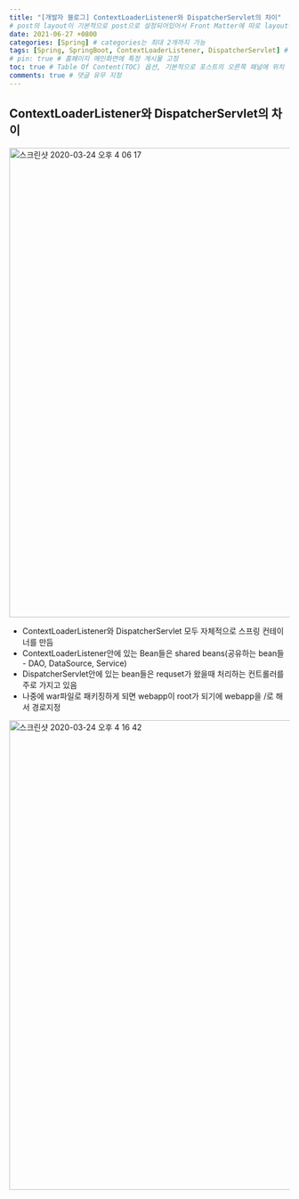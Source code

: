```yaml
---
title: "[개발자 블로그] ContextLoaderListener와 DispatcherServlet의 차이"
# post의 layout이 기본적으로 post으로 설정되어있어서 Front Matter에 따로 layout변수를 만들어 주지 않아도 된다.
date: 2021-06-27 +0800
categories: [Spring] # categories는 최대 2개까지 가능
tags: [Spring, SpringBoot, ContextLoaderListener, DispatcherServlet] # TAG는 반드시 소문자로 이루어져야함, 0~무한개까지 지정 가능
# pin: true # 홈페이지 메인화면에 특정 게시물 고정
toc: true # Table Of Content(TOC) 옵션, 기본적으로 포스트의 오른쪽 패널에 위치
comments: true # 댓글 유무 지정
---
```


## ContextLoaderListener와 DispatcherServlet의 차이
<img width="844" alt="스크린샷 2020-03-24 오후 4 06 17" src="https://user-images.githubusercontent.com/44339530/77397714-7242a800-6de9-11ea-9c5c-e476e45862fb.png"><br>

- ContextLoaderListener와 DispatcherServlet 모두 자체적으로 스프링 컨테이너를 만듬
 - ContextLoaderListener안에 있는 Bean들은 shared beans(공유하는 bean들 -  DAO, DataSource, Service)
- DispatcherServlet안에 있는 bean들은 requset가 왔을때 처리하는 컨트롤러를 주로 가지고 있음
- 나중에 war파일로 패키징하게 되면 webapp이 root가 되기에 webapp을 /로 해서 경로지정<br>

<img width="844" alt="스크린샷 2020-03-24 오후 4 16 42" src="https://user-images.githubusercontent.com/44339530/77398435-db76eb00-6dea-11ea-9a27-400f12c8b1cb.png"><br>
